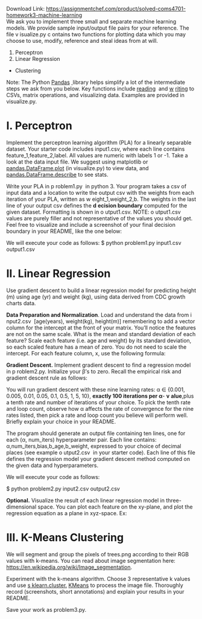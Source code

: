 Download Link: https://assignmentchef.com/product/solved-coms4701-homework3-machine-learning
<br>
We ask you to implement three small and separate machine learning models. We provide sample input/output file pairs for your reference. The file v​ isualize.py c​ ontains two functions for plotting data which you may choose to use, modify, reference and steal ideas from at will.

<ol>

 <li>Perceptron</li>

 <li>Linear Regression</li>

</ol>

<ul>

 <li>Clustering</li>

</ul>

Note: The Python <u>​</u><u>Pandas</u> <u>​ </u>library helps simplify a lot of the intermediate steps we ask from you below. Key functions include ​<u>reading</u> ​ and <u>w</u>​ <u>riting</u>​  to CSVs, matrix operations, and visualizing data. Examples are provided in ​visualize.py​.

<h1>I.    Perceptron</h1>

Implement the perceptron learning algorithm (PLA) for a linearly separable dataset. Your starter code includes ​input1.csv​, where each line contains ​feature_1,feature_2,label​. All values are numeric with labels 1 or -1. Take a look at the data input file. We suggest using matplotlib or <u>pandas.DataFrame.plot</u>​ (in ​visualize.py​) to view data, and ​<u>pandas.DataFrame.describe</u><u>​</u> to see stats.

Write your PLA in p​ roblem1.py ​ in python 3. Your program takes a csv of input data and a location to write the output csv with the weights from each iteration of your PLA, written as w​ eight_1,weight_2,b.​ The weights in the last line of your output csv defines the <strong>d</strong>​ <strong>ecision boundary</strong> ​computed for the given dataset. Formatting is shown in o​ utput1.csv.​ NOTE: o​ utput1.csv ​ values are purely filler and not representative of the values you should get. Feel free to visualize and include a screenshot of your final decision boundary in your README, like the one below:

We will execute your code as follows:  ​$ python problem1.py input1.csv output1.csv

<h1>II.     Linear Regression</h1>

Use gradient descent to build a linear regression model for predicting height (m) using age (yr) and weight (kg), using data derived from CDC growth charts data.




<strong>Data Preparation and Normalization</strong>​. Load and understand the data from i​ nput2.csv ​ [age(years), weight(kg), height(m)]  remembering to add a vector column for the intercept at the front of your matrix. You’ll notice the features are not on the same scale. What is the mean and standard deviation of each feature? Scale each feature (i.e. age and weight) by its standard deviation, so each scaled feature has a mean of zero. You do not need to scale the intercept. For each feature column, x, use the following formula:




<strong>Gradient Descent.</strong>​ Implement gradient descent to find a regression model in p​ roblem2.py.​ Initialize your β’s to zero. Recall the empirical risk and gradient descent rule as follows:




You will run gradient descent with these nine learning rates: α ∈ {0.001, 0.005, 0.01, 0.05, 0.1, 0.5, 1, 5, 10}, ​<strong>exactly 100 iterations per α</strong>-​ <strong>v</strong>​ <strong>alue</strong>,​ plus a tenth rate and number of iterations of your choice. To pick the tenth rate and loop count, observe how α affects the rate of convergence for the nine rates listed, then pick a rate and loop count you believe will perform well. Briefly explain your choice in your README.




The program should generate an output file containing ten lines, one for each (α, num_iters) hyperparameter pair. Each line contains: ​α,num_iters,bias,b_age,b_weight​, expressed to your choice of decimal places (see example o​ utput2.csv ​ in your starter code). Each line of this file defines the regression model your gradient descent method computed on the given data and hyperparameters.




We will execute your code as follows:

$ python problem2.py input2.csv output2.csv




<strong>Optional.</strong>​ Visualize the result of each linear regression model in three-dimensional space. You can plot each feature on the xy-plane, and plot the regression equation as a plane in xyz-space. Ex:




<h1>III.      K-Means Clustering</h1>

We will segment and group the pixels of ​trees.png​  according to their RGB values with k-means. You can read about image segmentation here: <u>​</u><u>https://en.wikipedia.org/wiki/Image_segmentation</u><u>​</u>.

Experiment with the k-means algorithm. Choose 3 representative k values and use <u>s</u><u>​ </u><u>klearn.cluster.</u> <u>KMeans</u><u>​</u> to process the image file. Thoroughly record (screenshots, short annotations) and explain your results in your README.

Save your work as ​problem3.py.


